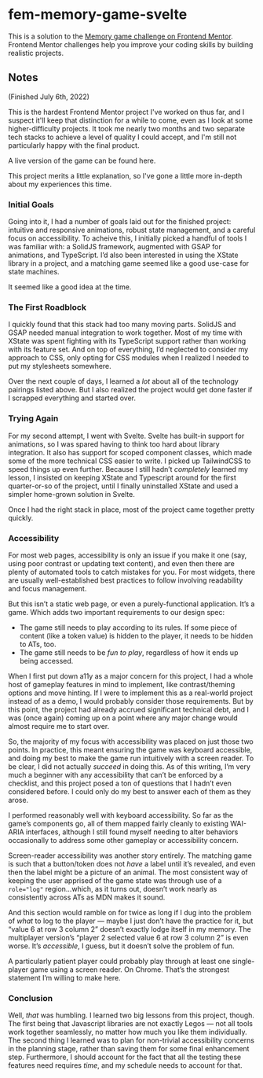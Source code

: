 # fem-memory-game-svelte

This is a solution to the [Memory game challenge on Frontend Mentor](https://www.frontendmentor.io/challenges/memory-game-vse4WFPvM). Frontend Mentor challenges help you improve your coding skills by building realistic projects. 

## Notes

(Finished July 6th, 2022)

This is the hardest Frontend Mentor project I've worked on thus far, and I suspect it'll keep that distinction for a while to come, even as I look at some higher-difficulty projects. It took me nearly two months and two separate tech stacks to achieve a level of quality I could accept, and I'm still not particularly happy with the final product.

A live version of the game can be found here.

This project merits a little explanation, so I've gone a little more in-depth about my experiences this time.

### Initial Goals

Going into it, I had a number of goals laid out for the finished project: intuitive and responsive animations, robust state management, and a careful focus on accessibility. To acheive this, I initially picked a handful of tools I was familiar with: a SolidJS framework, augmented with GSAP for animations, and TypeScript. I’d also been interested in using the XState library in a project, and a matching game seemed like a good use-case for state machines.

It seemed like a good idea at the time.

### The First Roadblock

I quickly found that this stack had too many moving parts. SolidJS and GSAP needed manual integration to work together. Most of my time with XState was spent fighting with its TypeScript support rather than working with its feature set. And on top of everything, I’d neglected to consider my approach to CSS, only opting for CSS modules when I realized I needed to put my stylesheets somewhere.

Over the next couple of days, I learned a *lot* about all of the technology pairings listed above. But I also realized the project would get done faster if I scrapped everything and started over.

### Trying Again

For my second attempt, I went with Svelte. Svelte has built-in support for animations, so I was spared having to think too hard about library integration. It also has support for scoped component classes, which made some of the more technical CSS easier to write. I picked up TailwindCSS to speed things up even further. Because I still hadn’t *completely* learned my lesson, I insisted on keeping XState and Typescript around for the first quarter-or-so of the project, until I finally uninstalled XState and used a simpler home-grown solution in Svelte.

Once I had the right stack in place, most of the project came together pretty quickly.

### Accessibility

For most web pages, accessibility is only an issue if you make it one (say, using poor contrast or updating text content), and even then there are plenty of automated tools to catch mistakes for you. For most widgets, there are usually well-established best practices to follow involving readability and focus management.

But this isn’t a static web page, or even a purely-functional application. It’s a game. Which adds two important requirements to our design spec:

- The game still needs to play according to its rules. If some piece of content (like a token value) is hidden to the player, it needs to be hidden to ATs, too.
- The game still needs to be *fun to play*, regardless of how it ends up being accessed.

When I first put down a11y as a major concern for this project, I had a whole host of gameplay features in mind to implement, like contrast/theming options and move hinting. If I were to implement this as a real-world project instead of as a demo, I would probably consider those requirements. But by this point, the project had already accrued significant technical debt, and I was (once again) coming up on a point where any major change would almost require me to start over.

So, the majority of my focus with accessibility was placed on just those two points. In practice, this meant ensuring the game was keyboard accessible, and doing my best to make the game run intuitively with a screen reader. To be clear, I did not actually *succeed* in doing this. As of this writing, I’m very much a beginner with any accessibility that can’t be enforced by a checklist, and this project posed a ton of questions that I hadn’t even considered before. I could only do my best to answer each of them as they arose.

I performed reasonably well with keyboard accessibility. So far as the game’s components go, all of them mapped fairly cleanly to existing WAI-ARIA interfaces, although I still found myself needing to alter behaviors occasionally to address some other gameplay or accessibility concern.

Screen-reader accessibility was another story entirely. The matching game is such that a button/token does not *have* a label until it’s revealed, and even then the label might be a picture of an animal. The most consistent way of keeping the user apprised of the game state was through use of a `role="log"` region…which, as it turns out, doesn’t work nearly as consistently across ATs as MDN makes it sound.

And this section would ramble on for twice as long if I dug into the problem of *what* to log to the player — maybe I just don’t have the practice for it, but “value 6 at row 3 column 2” doesn’t exactly lodge itself in my memory. The multiplayer version’s “player 2 selected value 6 at row 3 column 2” is even worse. It’s *accessible*, I guess, but it doesn’t solve the problem of fun.

A particularly patient player could probably play through at least one single-player game using a screen reader. On Chrome. That’s the strongest statement I’m willing to make here.

### Conclusion

Well, *that* was humbling. I learned two big lessons from this project, though. The first being that Javascript libraries are not exactly Legos — not all tools work together seamlessly, no matter how much you like them individually. The second thing I learned was to plan for non-trivial accessibility concerns in the planning stage, rather than saving them for some final enhancement step. Furthermore, I should account for the fact that all the testing these features need requires *time*, and my schedule needs to account for that.
